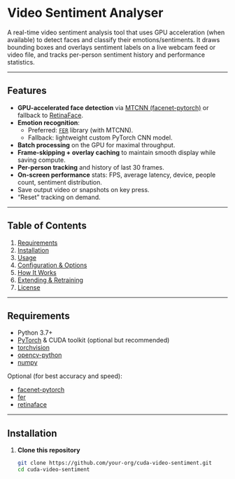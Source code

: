# Video Sentiment Analyser

A real-time video sentiment analysis tool that uses GPU acceleration (when available) to detect faces and classify their emotions/sentiments. It draws bounding boxes and overlays sentiment labels on a live webcam feed or video file, and tracks per-person sentiment history and performance statistics.

---

## Features

- **GPU-accelerated face detection** via [MTCNN (facenet-pytorch)](https://github.com/timesler/facenet-pytorch) or fallback to [RetinaFace](https://github.com/serengil/retinaface).
- **Emotion recognition**:
  - Preferred: [`FER`](https://github.com/justinshenk/fer) library (with MTCNN).
  - Fallback: lightweight custom PyTorch CNN model.
- **Batch processing** on the GPU for maximal throughput.
- **Frame-skipping + overlay caching** to maintain smooth display while saving compute.
- **Per-person tracking** and history of last 30 frames.
- **On-screen performance** stats: FPS, average latency, device, people count, sentiment distribution.
- Save output video or snapshots on key press.
- “Reset” tracking on demand.

---

## Table of Contents

1. [Requirements](#requirements)  
2. [Installation](#installation)  
3. [Usage](#usage)  
4. [Configuration & Options](#configuration--options)  
5. [How It Works](#how-it-works)  
6. [Extending & Retraining](#extending--retraining)  
7. [License](#license)  

---

## Requirements

- Python 3.7+  
- [PyTorch](https://pytorch.org/) & CUDA toolkit (optional but recommended)  
- [torchvision](https://github.com/pytorch/vision)  
- [opencv-python](https://pypi.org/project/opencv-python/)  
- [numpy](https://numpy.org/)  

Optional (for best accuracy and speed):

- [facenet-pytorch](https://pypi.org/project/facenet-pytorch/)  
- [fer](https://pypi.org/project/fer/)  
- [retinaface](https://pypi.org/project/retinaface/)  

---

## Installation

1. **Clone this repository**  
   ```bash
   git clone https://github.com/your-org/cuda-video-sentiment.git
   cd cuda-video-sentiment

